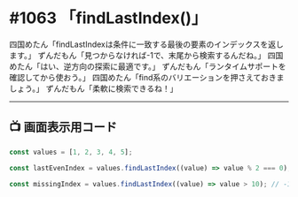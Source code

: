 # #1063 「findLastIndex()」

四国めたん「findLastIndexは条件に一致する最後の要素のインデックスを返します。」
ずんだもん「見つからなければ-1で、末尾から検索するんだね。」
四国めたん「はい、逆方向の探索に最適です。」
ずんだもん「ランタイムサポートを確認してから使おう。」
四国めたん「find系のバリエーションを押さえておきましょう。」
ずんだもん「柔軟に検索できるね！」

---

## 📺 画面表示用コード

```typescript
const values = [1, 2, 3, 4, 5];

const lastEvenIndex = values.findLastIndex((value) => value % 2 === 0); // 3

const missingIndex = values.findLastIndex((value) => value > 10); // -1
```
